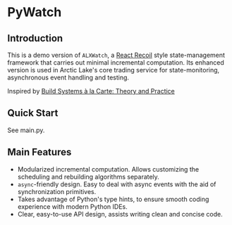 # PyWatch

## Introduction
This is a demo version of `ALXWatch`,
a [React Recoil](https://recoiljs.org/) style state-management framework that carries out minimal incremental computation. Its enhanced version is used in Arctic Lake's core trading service for state-monitoring, asynchronous event handling and testing.

Inspired by [Build Systems à la Carte: Theory and Practice](https://www.microsoft.com/en-us/research/uploads/prod/2020/04/build-systems-jfp.pdf)

## Quick Start
See main.py.

## Main Features
- Modularized incremental computation. Allows customizing the scheduling and rebuilding algorithms separately.
- `async`-friendly design. Easy to deal with async events with the aid of synchronization primitives.
- Takes advantage of Python's type hints, to ensure smooth coding experience with modern Python IDEs.
- Clear, easy-to-use API design, assists writing clean and concise code.
